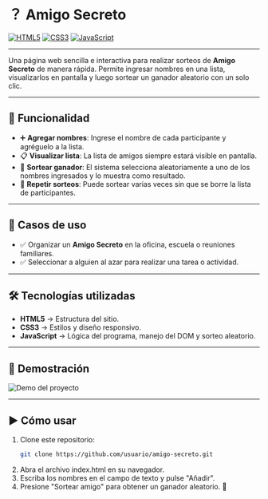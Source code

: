# ？ Amigo Secreto

[![HTML5](https://img.shields.io/badge/HTML5-E34F26?style=for-the-badge&logo=html5&logoColor=white)](https://developer.mozilla.org/es/docs/Web/HTML)
[![CSS3](https://img.shields.io/badge/CSS3-1572B6?style=for-the-badge&logo=css3&logoColor=white)](https://developer.mozilla.org/es/docs/Web/CSS)
[![JavaScript](https://img.shields.io/badge/JavaScript-323330?style=for-the-badge&logo=javascript&logoColor=F7DF1E)](https://developer.mozilla.org/es/docs/Web/JavaScript)

---

Una página web sencilla e interactiva para realizar sorteos de **Amigo Secreto** de manera rápida. 
Permite ingresar nombres en una lista, visualizarlos en pantalla y luego sortear un ganador aleatorio con un solo clic.  

---

## 🚀 Funcionalidad

- ➕ **Agregar nombres**: Ingrese el nombre de cada participante y agréguelo a la lista.  
- 📋 **Visualizar lista**: La lista de amigos siempre estará visible en pantalla.  
- 🎲 **Sortear ganador**: El sistema selecciona aleatoriamente a uno de los nombres ingresados y lo muestra como resultado.  
- 🔄 **Repetir sorteos**: Puede sortear varias veces sin que se borre la lista de participantes.  

---

## 📌 Casos de uso

- ✅ Organizar un **Amigo Secreto** en la oficina, escuela o reuniones familiares.  
- ✅ Seleccionar a alguien al azar para realizar una tarea o actividad.  

---

## 🛠️ Tecnologías utilizadas

- **HTML5** → Estructura del sitio.  
- **CSS3** → Estilos y diseño responsivo.  
- **JavaScript** → Lógica del programa, manejo del DOM y sorteo aleatorio.  

---

## 🎥 Demostración

![Demo del proyecto](assets/demo.gif)

---

## ▶️ Cómo usar

1. Clone este repositorio:  
   ```bash
   git clone https://github.com/usuario/amigo-secreto.git

2. Abra el archivo index.html en su navegador.
3. Escriba los nombres en el campo de texto y pulse "Añadir".
4. Presione "Sortear amigo" para obtener un ganador aleatorio. 🎉

